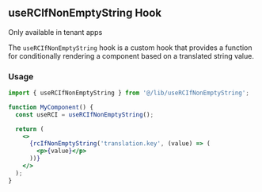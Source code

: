 ## useRCIfNonEmptyString Hook

Only available in tenant apps

The `useRCIfNonEmptyString` hook is a custom hook that provides a function for conditionally rendering a component based on a translated string value.

### Usage

```jsx
import { useRCIfNonEmptyString } from '@/lib/useRCIfNonEmptyString';

function MyComponent() {
  const useRCI = useRCIfNonEmptyString();

  return (
    <>
      {rcIfNonEmptyString('translation.key', (value) => (
        <p>{value}</p>
      ))}
    </>
  );
}
